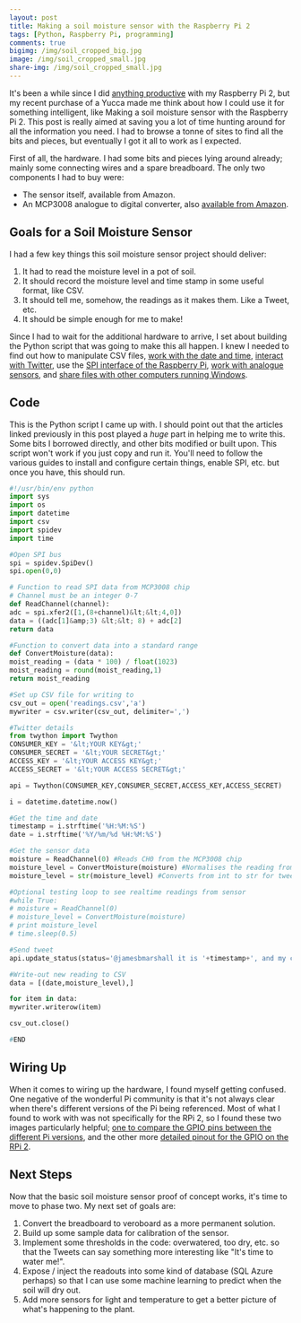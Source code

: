 ```yaml
---
layout: post
title: Making a soil moisture sensor with the Raspberry Pi 2
tags: [Python, Raspberry Pi, programming]
comments: true
bigimg: /img/soil_cropped_big.jpg
image: /img/soil_cropped_small.jpg
share-img: /img/soil_cropped_small.jpg
---
```


It's been a while since I did <a href="http://www.jamesbmarshall.com/2015/04/python-4-bit-led-counter-on-raspberry-pi-2/">anything productive</a> with my Raspberry Pi 2, but my recent purchase of a Yucca made me think about how I could use it for something intelligent, like Making a soil moisture sensor with the Raspberry Pi 2. This post is really aimed at saving you a lot of time hunting around for all the information you need. I had to browse a tonne of sites to find all the bits and pieces, but eventually I got it all to work as I expected.

First of all, the hardware. I had some bits and pieces lying around already; mainly some connecting wires and a spare breadboard. The only two components I had to buy were:
<ul>
 	<li>The sensor itself, available from Amazon.</li>
 	<li>An MCP3008 analogue to digital converter, also <a href="http://www.amazon.co.uk/gp/product/B00NAY3RB2?psc=1&amp;redirect=true&amp;ref_=oh_aui_detailpage_o01_s00" target="_blank" rel="noopener">available from Amazon</a>.</li>
</ul>
<h2>Goals for a Soil Moisture Sensor</h2>
I had a few key things this soil moisture sensor project should deliver:
<ol>
 	<li>It had to read the moisture level in a pot of soil.</li>
 	<li>It should record the moisture level and time stamp in some useful format, like CSV.</li>
 	<li>It should tell me, somehow, the readings as it makes them. Like a Tweet, etc.</li>
 	<li>It should be simple enough for me to make!</li>
</ol>
Since I had to wait for the additional hardware to arrive, I set about building the Python script that was going to make this all happen. I knew I needed to find out how to manipulate CSV files, <a href="http://www.cyberciti.biz/faq/howto-get-current-date-time-in-python/" target="_blank" rel="noopener">work with the date and time</a>,&nbsp;<a href="http://www.makeuseof.com/tag/how-to-build-a-raspberry-pi-twitter-bot/" target="_blank" rel="noopener">interact with Twitter</a>, use the <a href="https://www.raspberrypi.org/documentation/hardware/raspberrypi/spi/README.md" target="_blank" rel="noopener">SPI interface of the Raspberry Pi</a>, <a href="http://www.raspberrypi-spy.co.uk/2013/10/analogue-sensors-on-the-raspberry-pi-using-an-mcp3008/" target="_blank" rel="noopener">work with analogue sensors</a>, and <a href="http://raspberrypihq.com/how-to-share-a-folder-with-a-windows-computer-from-a-raspberry-pi/" target="_blank" rel="noopener">share files with other computers running Windows</a>.
<h2>Code</h2>
This is the Python script I came up with. I should point out that the articles linked previously in this post played a&nbsp;<em>huge</em> part in helping me to write this. Some bits I borrowed directly, and other bits modified or built upon. This script won't work if you just copy and run it. You'll need to follow the various guides to install and configure certain things, enable SPI, etc. but once you have, this should run.

```python
#!/usr/bin/env python
import sys
import os
import datetime
import csv
import spidev
import time

#Open SPI bus
spi = spidev.SpiDev()
spi.open(0,0)

# Function to read SPI data from MCP3008 chip
# Channel must be an integer 0-7
def ReadChannel(channel):
adc = spi.xfer2([1,(8+channel)&lt;&lt;4,0])
data = ((adc[1]&amp;3) &lt;&lt; 8) + adc[2]
return data

#Function to convert data into a standard range
def ConvertMoisture(data):
moist_reading = (data * 100) / float(1023)
moist_reading = round(moist_reading,1)
return moist_reading

#Set up CSV file for writing to
csv_out = open('readings.csv','a')
mywriter = csv.writer(csv_out, delimiter=',')

#Twitter details
from twython import Twython
CONSUMER_KEY = '&lt;YOUR KEY&gt;'
CONSUMER_SECRET = '&lt;YOUR SECRET&gt;'
ACCESS_KEY = '&lt;YOUR ACCESS KEY&gt;'
ACCESS_SECRET = '&lt;YOUR ACCESS SECRET&gt;'

api = Twython(CONSUMER_KEY,CONSUMER_SECRET,ACCESS_KEY,ACCESS_SECRET)

i = datetime.datetime.now()

#Get the time and date
timestamp = i.strftime('%H:%M:%S')
date = i.strftime('%Y/%m/%d %H:%M:%S')

#Get the sensor data
moisture = ReadChannel(0) #Reads CH0 from the MCP3008 chip
moisture_level = ConvertMoisture(moisture) #Normalises the reading from 0-1023 to 0-100
moisture_level = str(moisture_level) #Converts from int to str for tweet.

#Optional testing loop to see realtime readings from sensor
#while True:
# moisture = ReadChannel(0)
# moisture_level = ConvertMoisture(moisture)
# print moisture_level
# time.sleep(0.5)

#Send tweet
api.update_status(status='@jamesbmarshall it is '+timestamp+', and my current moisture level is '+moisture_level+'.')

#Write-out new reading to CSV
data = [(date,moisture_level),]

for item in data:
mywriter.writerow(item)

csv_out.close()

#END
```

<h2>Wiring Up</h2>
When it comes to wiring up the hardware, I found myself getting confused. One negative of the wonderful Pi community is that it's not always clear when there's different versions of the Pi being referenced. Most of what I found to work with was not specifically for the RPi 2, so I found these two images particularly helpful; <a href="http://raspi.tv/wp-content/uploads/2014/07/Raspberry-Pi-GPIO-pinouts.png" target="_blank" rel="noopener">one to compare the GPIO pins between the different Pi versions</a>, and the other more <a href="https://www.element14.com/community/servlet/JiveServlet/previewBody/73950-102-4-309126/GPIO_Pi2.png" target="_blank" rel="noopener">detailed pinout for the GPIO on the RPi 2</a>.
<h2>Next Steps</h2>
Now that the basic soil moisture sensor proof of concept works, it's time to move to phase two. My next set of goals are:
<ol>
 	<li>Convert the breadboard to veroboard as a more permanent solution.</li>
 	<li>Build up some sample data for calibration of the sensor.</li>
 	<li>Implement some thresholds in the code: overwatered, too dry, etc. so that the Tweets can say something more interesting like "It's time to water me!".</li>
 	<li>Expose / inject the readouts into some kind of database (SQL Azure perhaps) so that I can use some machine learning to predict when the soil will dry out.</li>
 	<li>Add more sensors for light and temperature to get a better picture of what's happening to the plant.</li>
</ol>
&nbsp;